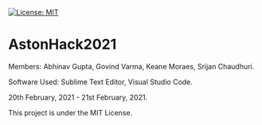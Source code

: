 [![License: MIT](https://img.shields.io/badge/License-MIT-yellow.svg)](https://raw.githubusercontent.com/AbhinavGupta2002/AstonHack2021/main/LICENSE)

# AstonHack2021
Members: Abhinav Gupta, Govind Varma, Keane Moraes, Srijan Chaudhuri.

Software Used: Sublime Text Editor, Visual Studio Code.

20th February, 2021 - 21st February, 2021.

This project is under the MIT License.
